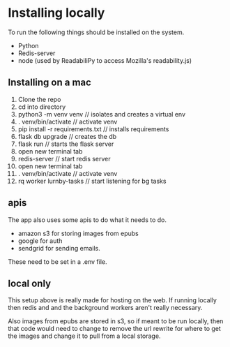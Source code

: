 # Installing locally

To run the following things should be installed on the system. 

- Python
- Redis-server
- node (used by ReadabiliPy to access Mozilla's readability.js)

## Installing on a mac
1. Clone the repo
2. cd into directory
3. python3 -m venv venv // isolates and creates a virtual env
4. . venv/bin/activate // activate venv
5. pip install -r requirements.txt // installs requirements
6. flask db upgrade // creates the db
7. flask run // starts the flask server
8. open new terminal tab
0. redis-server // start redis server
10. open new terminal tab
11. . venv/bin/activate // activate venv
12. rq worker lurnby-tasks // start listening for bg tasks

## apis
The app also uses some apis to do what it needs to do. 
- amazon s3 for storing images from epubs
- google for auth
- sendgrid for sending emails.

These need to be set in a .env file. 

## local only
This setup above is really made for hosting on the web. If running locally then redis and and the background workers aren't really necessary. 

Also images from epubs are stored in s3, so if meant to be run locally, then that code would need to change to remove the url rewrite for where to get the images and change it to pull from a local storage. 